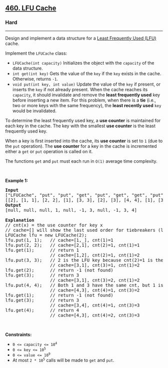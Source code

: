 <h2><a href="https://leetcode.com/problems/lfu-cache/">460. LFU Cache</a></h2><h3>Hard</h3><hr><div style="user-select: auto;"><p style="user-select: auto;">Design and implement a data structure for a <a href="https://en.wikipedia.org/wiki/Least_frequently_used" target="_blank" style="user-select: auto;">Least Frequently Used (LFU)</a> cache.</p>

<p style="user-select: auto;">Implement the <code style="user-select: auto;">LFUCache</code> class:</p>

<ul style="user-select: auto;">
	<li style="user-select: auto;"><code style="user-select: auto;">LFUCache(int capacity)</code> Initializes the object with the <code style="user-select: auto;">capacity</code> of the data structure.</li>
	<li style="user-select: auto;"><code style="user-select: auto;">int get(int key)</code> Gets the value of the <code style="user-select: auto;">key</code> if the <code style="user-select: auto;">key</code> exists in the cache. Otherwise, returns <code style="user-select: auto;">-1</code>.</li>
	<li style="user-select: auto;"><code style="user-select: auto;">void put(int key, int value)</code> Update the value of the <code style="user-select: auto;">key</code> if present, or inserts the <code style="user-select: auto;">key</code> if not already present. When the cache reaches its <code style="user-select: auto;">capacity</code>, it should invalidate and remove the <strong style="user-select: auto;">least frequently used</strong> key before inserting a new item. For this problem, when there is a <strong style="user-select: auto;">tie</strong> (i.e., two or more keys with the same frequency), the <strong style="user-select: auto;">least recently used</strong> <code style="user-select: auto;">key</code> would be invalidated.</li>
</ul>

<p style="user-select: auto;">To determine the least frequently used key, a <strong style="user-select: auto;">use counter</strong> is maintained for each key in the cache. The key with the smallest <strong style="user-select: auto;">use counter</strong> is the least frequently used key.</p>

<p style="user-select: auto;">When a key is first inserted into the cache, its <strong style="user-select: auto;">use counter</strong> is set to <code style="user-select: auto;">1</code> (due to the <code style="user-select: auto;">put</code> operation). The <strong style="user-select: auto;">use counter</strong> for a key in the cache is incremented either a <code style="user-select: auto;">get</code> or <code style="user-select: auto;">put</code> operation is called on it.</p>

<p style="user-select: auto;">The functions&nbsp;<code data-stringify-type="code" style="user-select: auto;">get</code>&nbsp;and&nbsp;<code data-stringify-type="code" style="user-select: auto;">put</code>&nbsp;must each run in <code style="user-select: auto;">O(1)</code> average time complexity.</p>

<p style="user-select: auto;">&nbsp;</p>
<p style="user-select: auto;"><strong style="user-select: auto;">Example 1:</strong></p>

<pre style="position: relative; user-select: auto;"><strong style="user-select: auto;">Input</strong>
["LFUCache", "put", "put", "get", "put", "get", "get", "put", "get", "get", "get"]
[[2], [1, 1], [2, 2], [1], [3, 3], [2], [3], [4, 4], [1], [3], [4]]
<strong style="user-select: auto;">Output</strong>
[null, null, null, 1, null, -1, 3, null, -1, 3, 4]

<strong style="user-select: auto;">Explanation</strong>
// cnt(x) = the use counter for key x
// cache=[] will show the last used order for tiebreakers (leftmost element is  most recent)
LFUCache lfu = new LFUCache(2);
lfu.put(1, 1);   // cache=[1,_], cnt(1)=1
lfu.put(2, 2);   // cache=[2,1], cnt(2)=1, cnt(1)=1
lfu.get(1);      // return 1
                 // cache=[1,2], cnt(2)=1, cnt(1)=2
lfu.put(3, 3);   // 2 is the LFU key because cnt(2)=1 is the smallest, invalidate 2.
&nbsp;                // cache=[3,1], cnt(3)=1, cnt(1)=2
lfu.get(2);      // return -1 (not found)
lfu.get(3);      // return 3
                 // cache=[3,1], cnt(3)=2, cnt(1)=2
lfu.put(4, 4);   // Both 1 and 3 have the same cnt, but 1 is LRU, invalidate 1.
                 // cache=[4,3], cnt(4)=1, cnt(3)=2
lfu.get(1);      // return -1 (not found)
lfu.get(3);      // return 3
                 // cache=[3,4], cnt(4)=1, cnt(3)=3
lfu.get(4);      // return 4
                 // cache=[4,3], cnt(4)=2, cnt(3)=3
<div class="open_grepper_editor" title="Edit &amp; Save To Grepper" style="user-select: auto;"></div></pre>

<p style="user-select: auto;">&nbsp;</p>
<p style="user-select: auto;"><strong style="user-select: auto;">Constraints:</strong></p>

<ul style="user-select: auto;">
	<li style="user-select: auto;"><code style="user-select: auto;">0 &lt;= capacity&nbsp;&lt;= 10<sup style="user-select: auto;">4</sup></code></li>
	<li style="user-select: auto;"><code style="user-select: auto;">0 &lt;= key &lt;= 10<sup style="user-select: auto;">5</sup></code></li>
	<li style="user-select: auto;"><code style="user-select: auto;">0 &lt;= value &lt;= 10<sup style="user-select: auto;">9</sup></code></li>
	<li style="user-select: auto;">At most <code style="user-select: auto;">2 * 10<sup style="user-select: auto;">5</sup></code>&nbsp;calls will be made to <code style="user-select: auto;">get</code> and <code style="user-select: auto;">put</code>.</li>
</ul>

<p style="user-select: auto;">&nbsp;</p>
<span style="display: none; user-select: auto;">&nbsp;</span></div>